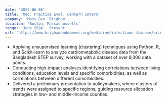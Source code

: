 ```yaml
---
date: '2024-06-08'
title: 'Med. Practice Eval. Centern Intern'
company: 'Mass Gen. Brigham'
location: 'Boston, Massachussetts'
range: 'June 2024 - Present'
url: 'https://www.brighamandwomens.org/medicine/infectious-disease/bridge-summer-fellowship'
---
```


- Applying unsupervised learning (clustering) techniques using Python, R, and Scikit-learn to analyze cardiometabolic disease data from the Bangladesh STEP survey, working with a dataset of over 8,000 data points.
- Conducting high-impact analyses identifying correlations between living conditions, education levels and specific comorbidities, as well as correlations between different comorbidities.
- Delivered a preliminary presentation to policymakers, where clusters of trends were assigned to specific regions, guiding resource allocation strategies in low- and middle-income counties.
